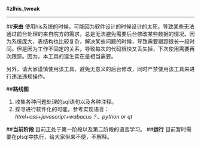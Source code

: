 #**zlhis_tweak**
****
##**来由**
使用his系统的时候，可能因为软件设计的时候设计的太死，导致某些无法通过前台处理的来自院方的需求，总是无法避免需要后台修改某些数据的情况。因为系统庞大，表结构也比较复杂，解决某些问题的时候，导致需要跟踪很长一段时间。但是因为工作不固定的关系，导致每次的代码很快又丢失掉，下次使用需要再次跟踪。因为，本工具的诞生实在是相当需要。

另外，请大家谨慎使用该工具，避免无意义的后台修改，同时严禁使用该工具来进行违法违规操作。

##**路线图**
1. 收集各种问题处理的sql语句以及各种注释。
2. 探寻进行软件化的可能，参考实现语言：*html+css+javascript+wabacus？、python or qt*


##**当前阶段**
目前正处于第一阶段以及第二阶段的语言学习。
##**运行**
目前暂时需要在plsql中执行，给大家带来不便，不解释。
